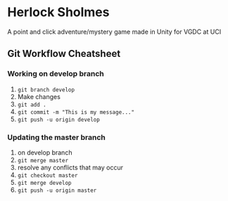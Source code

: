 # Herlock Sholmes
A point and click adventure/mystery game made in Unity for VGDC at UCI

## Git Workflow Cheatsheet
### Working on develop branch
1. `git branch develop`
2. Make changes
3. `git add .`
4. `git commit -m "This is my message..."`
5. `git push -u origin develop`


### Updating the master branch
1. on develop branch
2. `git merge master`
3. resolve any conflicts that may occur
4. `git checkout master`
5. `git merge develop`
6. `git push -u origin master`